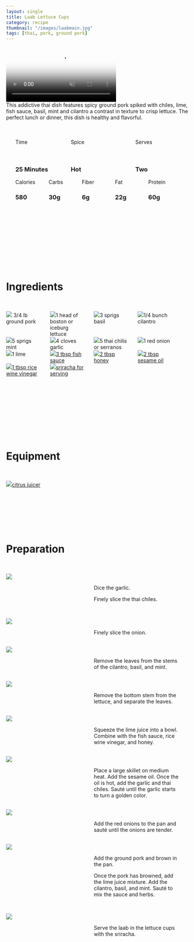 ```yaml
---
layout: single
title: Laab Lettuce Cups
category: recipe
thumbnail: "/images/laabmain.jpg"
tags: [thai, pork, ground pork]
---
```

<div class="spacer"></div>

<div class="backgroundvideo">
  <video autoplay loop muted class="banner__video" poster="/images/laabmain.jpg">
  <source src="/images/laab.mp4" type="video/mp4"></video>
</div>

<div id="recipedescription">
This addictive thai dish features spicy ground pork spiked with chiles, lime, fish sauce, basil, mint and cilantro a contrast in texture to crisp lettuce. The perfect lunch or dinner, this dish is healthy and flavorful. </div>

<div id="spacer"></div>

<div id= "recipedetails">
<div id= "time"> Time </div>
<div id= "spice"> Spice </div>
<div id= "serves"> Serves </div>
</div>

<div id="spacer"></div>

<div id= "recipedetails">
<div id= "time"><h3> 25 Minutes</h3> </div>
<div id= "spice"><h3> Hot</h3> </div>
<div id= "serves"><h3> Two </h3> </div>
</div>

<div id="spacer"></div>

<div id= "nutrition">
<div id="calories"> Calories </div>
<div id="carbs"> Carbs </div>
<div id="fiber"> Fiber </div>
<div id="fat"> Fat </div>
<div id="protein"> Protein </div>
</div>

<div id= "nutrition">
<div id="calories"><h3> 580 </h3> </div>
<div id="carbs"><h3> 30g</h3> </div>
<div id="fiber"><h3> 6g</h3> </div>
<div id="fat"><h3> 22g</h3> </div>
<div id="protein"><h3> 60g</h3> </div>
</div>

<div id= "ingredienthdr">
<h1>Ingredients</h1>
</div>

<div id="ingredients">
<div id="ingredientone"><img src="/images/groundpork.jpeg"/> 3/4 lb ground pork </div>
<div id="ingredienttwo"><img src="/images/bostonlettuce.jpeg"/>1 head of boston or iceburg lettuce</div>
<div id="ingredientthree"><img src="/images/basil.jpeg"/>3 sprigs basil</div>
<div id="ingredientfour"><img src="/images/cilantro.jpeg"/>1/4 bunch cilantro</div>
</div>

<div id="ingredients">
<div id="ingredientone"><img src="/images/mint.jpeg"/>5 sprigs mint</div>
<div id="ingredienttwo"><img src="/images/4garlic.jpeg"/>4 cloves garlic</div>
<div id="ingredientthree"><img src="/images/5thaichilis.jpeg"/>5 thai chilis or serranos</div>
<div id="ingredientfour"><img src="/images/redonion.jpeg"/>1 red onion</div>
</div>

<div id="ingredients">
<div id="ingredientone"><img src="/images/lime.jpeg"/>1 lime</div>
<div id="ingredienttwo"><a href=""><img src="/images/fishsauce.jpeg"/>3 tbsp fish sauce</a></div>
<div id="ingredientthree"><a href=""><img src="/images/honey.jpeg"/>2 tbsp honey</a></div>
<div id="ingredientfour"><a href=""><img src="/images/sesameoil.jpeg"/>2 tbsp sesame oil</a></div>
</div>

<div id="ingredients">
<div id="ingredientone"><a href=""><img src="/images/ricewinevin.jpeg"/>1 tbsp rice wine vinegar</a></div>
<div id="ingredienttwo"><a href=""><img src="/images/sriracha.jpeg"/>sriracha for serving</a></div>
</div>

<div id= "equipmenthdr">
<h1>Equipment</h1>
</div>

<div id="equipment">
<div id="equipmentone"><a href="https://www.amazon.com/Chefn-FreshForce-Citrus-Juicer-Lemon/dp/B002XOB0P0/ref=as_li_ss_tl?s=kitchen&ie=UTF8&qid=1482038971&sr=1-2-spons&keywords=citrus+juicer&psc=1&linkCode=ll1&tag=cilalime09-20&linkId=fead6ab94c6288d353210420231dcb8a"><img src="/images/citrusjuicer.jpeg"/>citrus juicer </a></div>
</div>

<div id="preparation">
<h1>Preparation</h1>
</div>

<div id="instruction">
<div id="image"><img src="/images/laab1.jpeg"/> </div>
<div id="step">Dice the garlic. 
<p>Finely slice the thai chiles.</p></div>
</div>

<div id="instruction">
<div id="image"><img src="/images/laab2.jpeg"/> </div>
<div id="step">Finely slice the onion.</div>
</div>

<div id="instruction">
<div id="image"><img src="/images/laab3.jpeg"/> </div>
<div id="step">Remove the leaves from the stems of the cilantro, basil, and mint.</div>
</div>

<div id="instruction">
<div id="image"><img src="/images/laab4.jpeg"/> </div>
<div id="step">Remove the bottom stem from the lettuce, and separate the leaves.</div>
</div>

<div id="instruction">
<div id="image"><img src="/images/laab5.jpeg"/> </div>
<div id="step">Squeeze the lime juice into a bowl. Combine with the fish sauce, rice wine vinegar, and honey.</div>
</div>

<div id="instruction">
<div id="image"><img src="/images/laab6.jpeg"/> </div>
<div id="step">Place a large skillet on medium heat. Add the sesame oil. Once the oil is hot, add the garlic and thai chiles. Sauté until the garlic starts to turn a golden color.</div>
</div>

<div id="instruction">
<div id="image"><img src="/images/laab7.jpeg"/> </div>
<div id="step">Add the red onions to the pan and sauté until the onions are tender.</div>
</div>

<div id="instruction">
<div id="image"><img src="/images/laab8.jpeg"/> </div>
<div id="step">Add the ground pork and brown in the pan. 
<p> Once the pork has browned, add the lime juice mixture. Add the cilantro, basil, and mint. Sauté to mix the sauce and herbs.</p></div>
</div>

<div id="instruction">
<div id="image"><img src="/images/laab9.jpeg"/> </div>
<div id="step">Serve the laab in the lettuce cups with the sriracha.</div>
</div>

<style>
#backgroundvideo {
  position: absolute;
  top: 80px;
  left: 0;
  right: 0;
  width: 750px;
}
  
#banner__video {
    margin-left: -200px;
    position: relative; }

#overlay {
   position: absolute; 
   margin-top: 300px;
   z-index: 10; }

#recipedetails { width: 100%; display:inline-block; float: left;}
#time { width: 30%; float: left; margin-left: 5%}
#spice { width: 30%; float: left;}
#serves { width 30%; float: left; margin-left: 5%;}
.clear {clear:both;}

#spacer {padding-top:50px;}

#nutrition { width: 100%; display:inline-block;}
#calories { width: 18%; float: left; margin-left: 5%;}
#carbs { width: 18%; float: left; margin-left: 0%;}
#fiber { width: 18%; float: left; margin-left: 0%;}
#fat { width: 18%; float: left; margin-left: 0%;}
#protein { width: 18%; float: left; margin-right:5%;}
.clear {clear:both;}

#ingredienthdr { margin-top:200px; margin-bottom: 50px; font-family: $serif;}

#ingredients { width: 95%; display:inline-block;}
#ingredientone { width: 20%; float:left;}
#ingredienttwo { width: 20%; float:left; margin-left: 5%;}
#ingredientthree { width:20%; float:left; margin-left: 5%;}
#ingredientfour { width:20%; float:left; margin-left: 5%;}
.clear {clear:both;}

#equipmenthdr { margin-top:200px; margin-bottom:50px; font-family: $serif;}

#equipment { width: 95%; display:inline-block;}
#equipmentone { width: 20%; float:left;}
#equipmenttwo { width: 20%; float:left; margin-left: 5%;}
#equipmentthree { width:20%; float:left; margin-left: 5%;}
#equipmentfour { width:20%; float:left; margin-left: 5%;}
.clear {clear:both;}

#preparation { margin-top: 150px; margin-bottom: 50px; font-family: $serif;}

#instruction { width:95%; display:inline-block;}
#image { width: 40%; float:left;}
#step { width: 50%; float:right; margin-top: 30px; margin-bottom: 30px;}
.clear {clear:both;}
</style>

